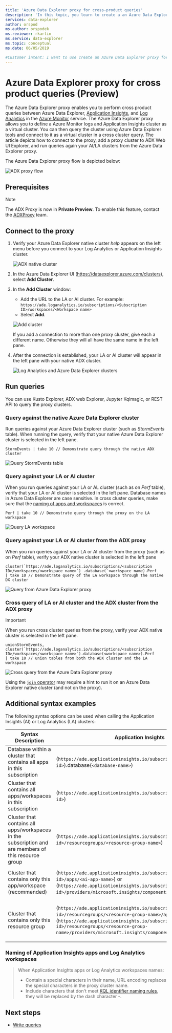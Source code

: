 ```yaml
---
title: 'Azure Data Explorer proxy for cross-product queries'
description: 'In this topic, you learn to create a an Azure Data Explorer proxy for cross product queries with Application Insights and Log Analytics in Azure Monitor'
services: data-explorer
author: orspod
ms.author: orspodek
ms.reviewer: rkarlin
ms.service: data-explorer
ms.topic: conceptual
ms.date: 06/05/2019

#Customer intent: I want to use create an Azure Data Explorer proxy for cross product queries with Log Analytics and Application Insights 
---
```


# Azure Data Explorer proxy for cross product queries (Preview)

The Azure Data Explorer proxy enables you to perform cross product queries between Azure Data Explorer, [Application Insights](/azure/azure-monitor/app/app-insights-overview), and [Log Analytics](/azure/azure-monitor/platform/data-platform-logs) in the [Azure Monitor](/azure/azure-monitor/) service. The Azure Data Explorer proxy allows you to define a Azure Monitor logs and Application Insights cluster as a virtual cluster. You can then query the cluster using Azure Data Explorer tools and connect to it as a virtual cluster in a cross cluster query. The article depicts how to connect to the proxy, add a proxy cluster to ADX Web UI Explorer, and run queries again your AI/LA clusters from the Azure Data Explorer proxy. 

The Azure Data Explorer proxy flow is depicted below: 

![ADX proxy flow](media/adx-proxy/adx-proxy-flow.png)

## Prerequisites

> [!NOTE]
> The ADX Proxy is now in **Private Preview**. To enable this feature, contact the [ADXProxy](mailto:adxproxy@microsoft.com) team.

## Connect to the proxy

1. Verify your Azure Data Explorer native cluster *help* appears on the left menu before you connect to your Log Analytics or Application Insights cluster.

    ![ADX native cluster](media/adx-proxy/web-ui-help-cluster.png)

1. In the Azure Data Explorer UI (https://dataexplorer.azure.com/clusters), select **Add Cluster**.

1. In the **Add Cluster** window:

    * Add the URL to the LA or AI cluster. For example: `https://ade.loganalytics.io/subscriptions/<Subscription ID>/workspaces/<Workspace name>`
    * Select **Add**.

    ![Add cluster](media/adx-proxy/add-cluster.png)

    If you add a connection to more than one proxy cluster, give each a different name. Otherwise they will all have the same name in the left pane.

1. After the connection is established, your LA or AI cluster will appear in the left pane with your native ADX cluster. 

    ![Log Analytics and Azure Data Explorer clusters](media/adx-proxy/la-adx-clusters.png)

## Run queries

You can use Kusto Explorer, ADX web Explorer, Jupyter Kqlmagic, or REST API to query the proxy clusters.

### Query against the native Azure Data Explorer cluster 

Run queries against your Azure Data Explorer cluster (such as *StormEvents* table). When running the query, verify that your native Azure Data Explorer cluster is selected in the left pane.

```kusto
StormEvents | take 10 // Demonstrate query through the native ADX cluster
```

![Query StormEvents table](media/adx-proxy/query-adx.png)

### Query against your LA or AI cluster

When you run queries against your LA or AL cluster (such as on *Perf* table), verify that your LA or AI cluster is selected in the left pane. Database names in Azure Data Explorer are case sensitive. In cross cluster queries, make sure that the [naming of apps and workspaces](#naming-of-application-insights-apps-and-log-analytics-workspaces) is correct.

```kusto
Perf | take 10 // Demonstrate query through the proxy on the LA workspace
```

![Query LA workspace](media/adx-proxy/query-la.png)

### Query against your LA or AI cluster from the ADX proxy  

When you run queries against your LA or AI cluster from the proxy (such as on *Perf* table), verify your ADX native cluster is selected in the left pane

```kusto
cluster(`https://ade.loganalytics.io/subscriptions/<subscription ID>/workspaces/<workspace name>`) .database(`<workspace name).Perf
| take 10 // Demonstrate query of the LA workspace through the native DX cluster
```

![Query from Azure Data Explorer proxy](media/adx-proxy/query-adx-proxy.png)

### Cross query of LA or AI cluster and the ADX cluster from the ADX proxy 

> [!IMPORTANT]
> When you run cross cluster queries from the proxy, verify your ADX native cluster is selected in the left pane.

```kusto
unionStormEvents, cluster(`https://ade.loganalytics.io/subscriptions/<subscription ID>/workspaces/<workspace name>`).database(<workspace name>).Perf
| take 10 // union tables from both the ADX cluster and the LA workspace
```

![Cross query from the Azure Data Explorer proxy](media/adx-proxy/cross-query-adx-proxy.png)

Using the [`join` operator](/azure/kusto/query/joinoperator) may require a hint to run it on an Azure Data Explorer native cluster (and not on the proxy). 

## Additional syntax examples

The following syntax options can be used when calling the Application Insights (AI) or Log Analytics (LA) clusters:

|Syntax Description  |Application Insights  |Log Analytics  |
|----------------|---------|---------|
| Database within a cluster that contains all apps in this subscription    |   (`https://ade.applicationinsights.io/subscriptions/<subscription-id>`).database(`<database-name>`)      |    (`https://ade.loganalytics.io/subscriptions/<subscription-id>`).database(`<database-name>`)     |
|Cluster that contains all apps/workspaces in this subscription    |     (`https://ade.applicationinsights.io/subscriptions/<subscription-id>`)    |    (`https://ade.loganalytics.io/subscriptions/<subscription-id>`)     |
|Cluster that contains all apps/workspaces in the subscription and are members of this resource group    |   (`https://ade.applicationinsights.io/subscriptions/<subscription-id>/resourcegroups/<resource-group-name>`)      |    (`https://ade.loganalytics.io/subscriptions/<subscription-id>/resourcegroups/<resource-group-name>`)     |
|Cluster that contains only this app/workspace (recommended)    |     (`https://ade.applicationinsights.io/subscriptions/<subscription-id>/apps/<ai-app-name>`) or  (`https://ade.applicationinsights.io/subscriptions/<subscription-id>/providers/microsoft.insights/components/<ai-app-name>`)  | (`https://ade.loganalytics.io/subscriptions/<subscription-id>/workspaces/<ai-app-name>`)  or   (`https://ade.loganalytics.io/subscriptions/<subscription-id>/providers/microsoft.operationalinsights/workspaces/<ai-app-name>`)   |
|Cluster that contains only this resource group      |    (`https://ade.applicationinsights.io/subscriptions/<subscription-id>/resourcegroups/<resource-group-name>/apps/<ai-app-name>`) or  (`https://ade.applicationinsights.io/subscriptions/<subscription-id>/resourcegroups/<resource-group-name>/providers/microsoft.insights/components/<ai-app-name>`)    |  (`https://ade.loganalytics.io/subscriptions/<subscription-id>/resourcegroups/<resource-group-name>/workspaces/<ai-app-name>`) or  (`https://ade.loganalytics.io/subscriptions/<subscription-id>/resourcegroups/<resource-group-name>/providers/microsoft.operationalinsights/workspaces/<ai-app-name>`)    |

### Naming of Application Insights apps and Log Analytics workspaces

> When Application Insights apps or Log Analytics workspaces names:
> * Contain a special characters in their name, URL encoding replaces the special characters in the proxy cluster name. 
> * Include characters that don't meet [KQL identifier naming rules](/azure/kusto/query/schema-entities/entity-names), they will be replaced by the dash character **-**.

## Next steps

* [Write queries](write-queries.md)